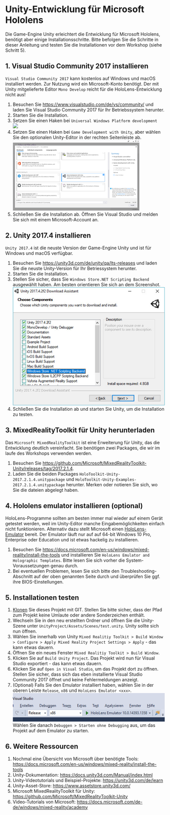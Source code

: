 # Unity-Entwicklung für Microsoft Hololens

Die Game-Engine Unity erleichtert die Entwicklung für Microsoft Hololens, benötigt aber einige Installationsschritte. Bitte befolgen Sie die Schritte in dieser Anleitung und testen Sie die Installationen vor dem Workshop (siehe Schritt 5).

## 1. Visual Studio Community 2017 installieren

`Visual Studio Community 2017` kann kostenlos auf Windows und macOS installiert werden. Zur Nutzung wird ein Microsoft-Konto benötigt. Der mit Unity mitgelieferte Editor `Mono Develop` reicht für die HoloLens-Entwicklung nicht aus!

1. Besuchen Sie https://www.visualstudio.com/de/vs/community/ und laden Sie Visual Studio Community 2017 für Ihr Betriebssystem herunter.
1. Starten Sie die Installation.
1. Setzen Sie einen Haken bei `Universal Windows Platform development`
<br/>![](images/install_vsc_01.png)
1. Setzen Sie einen Haken bei `Game Development with Unity`, aber wählen Sie den optionalen Unity-Editor in der rechten Seitenleiste ab.
<br/>![](images/install_vsc_02.png)
1. Schließen Sie die Installation ab. Öffnen Sie Visual Studio und melden Sie sich mit einem Microsoft-Account an.

## 2. Unity 2017.4 installieren

`Unity 2017.4` ist die neuste Version der Game-Engine Unity und ist für Windows und macOS verfügbar.

1. Besuchen Sie https://unity3d.com/de/unity/qa/lts-releases und laden Sie die neuste Unity-Version für Ihr Betriessystem herunter.
1. Starten Sie die Installation.
1. Stellen Sie sicher, dass Sie `Windows Store.NET Scripting Backend` ausgewählt haben. Am besten orientieren Sie sich an dem Screenshot.
<br/>![](images/install_unity_01.jpg)
1. Schließen Sie die Installation ab und starten Sie Unity, um die Installation zu testen.

## 3. MixedRealityToolkit für Unity herunterladen

Das `Microsoft MixedRealityToolkit` ist eine Erweiterung für Unity, das die Entwicklung deutlich vereinfacht. Sie benötigen zwei Packages, die wir im laufe des Workshops verwenden werden.

1. Besuchen Sie https://github.com/Microsoft/MixedRealityToolkit-Unity/releases/tag/2017.2.1.4.
1. Laden Sie die beiden Packages `HoloToolkit-Unity-2017.2.1.4.unitypackage` und `HoloToolkit-Unity-Examples-2017.2.1.4.unitypackage` herunter. Merken oder notieren Sie sich, wo Sie die dateien abgelegt haben.

## 4. Hololens emulator installieren (optional)

HoloLens-Programme sollten am besten immer mal wieder auf einem Gerät getestet werden, weil im Unity-Editor manche Eingabemöglichkeiten einfach nicht funktionieren. Alternativ dazu stellt Microsoft einen [HoloLens-Emulator](https://docs.microsoft.com/en-us/windows/mixed-reality/using-the-hololens-emulator) bereit. Der Emulator läuft nur auf auf 64-bit Windows 10 Pro, Enterprise oder Education und ist etwas hackelig zu installieren.

1. Besuchen Sie https://docs.microsoft.com/en-us/windows/mixed-reality/install-the-tools und installieren Sie `HoloLens Emulator and Holographic Templates`. Bitte lesen Sie sich vorher die System-Voraussetzungen genau durch.
1. Bei eventuellen Problemen, lesen Sie sich bitte den Troubleshooting-Abschnitt auf der oben genannten Seite durch und überprüfen Sie ggf. ihre BIOS-Einstellungen.

## 5. Installationen testen

1. [Klonen](https://help.github.com/articles/cloning-a-repository/) Sie dieses Projekt mit GIT. Stellen Sie bitte sicher, dass der Pfad zum Projekt keine Umlaute oder andere Sonderzeichen enthält.
1. Wechseln Sie in den neu erstellten Ordner und öffnen Sie die Unity-Szene unter `UnityProject/Assets/Scenes/test.unity`. Unity sollte sich nun öffnen.
1. Wählen Sie innerhalb von Unity `Mixed Realitiy Toolkit > Build Window > Configure > Apply Mixed Reality Project Settings > Apply` - das kann etwas dauern.
1. Öffnen Sie ein neues Fenster `Mixed Realitiy Toolkit > Build Window`.
1. Klicken Sie auf `Build Unity Project`. Das Projekt wird nun für Visual Studio exportiert - das kann etwas dauern.
1. Klicken Sie auf `Open in Visual Studio`, um das Projekt dort zu öffnen. Stellen Sie sicher, dass sich das eben installierte Visual Studio Community 2017 öffnet und keine Fehlermeldungen anzeigt.
1. (Optional) Falls Sie den Emulator installiert haben, wählen Sie in der oberen Leiste `Release`, `x86` und `HoloLens Emulator <xxx>`.
<br/>![](images/compile_from_vs_emulator.png)
<br/>Wählen Sie danach `Debuggen > Starten ohne Debugging` aus, um das Projekt auf dem Emulator zu starten.

## 6. Weitere Ressourcen

1. Nochmal eine Übersicht von Microsoft über benötigte Tools: https://docs.microsoft.com/en-us/windows/mixed-reality/install-the-tools
1. Unity-Dokumentation: https://docs.unity3d.com/Manual/index.html
1. Unity-Videotutorials und Beispiel-Projekte: https://unity3d.com/de/learn
1. Unity-Asset-Store: https://www.assetstore.unity3d.com/
1. Microsoft MixedRealityToolkit für Unity: https://github.com/Microsoft/MixedRealityToolkit-Unity
1. Video-Tutorials von Microsoft: https://docs.microsoft.com/de-de/windows/mixed-reality/academy
